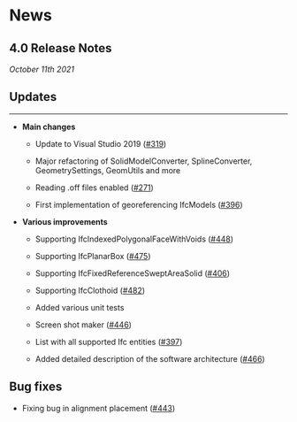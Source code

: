 
# News


## 4.0 Release Notes

*October 11th 2021*

## Updates
-------

+ **Main changes**

  * Update to Visual Studio 2019 ([#319](https://github.com/tumcms/Open-Infra-Platform/pull/319))

  * Major refactoring of SolidModelConverter, SplineConverter, GeometrySettings, GeomUtils and more

  * Reading .off files enabled ([#271](https://github.com/tumcms/Open-Infra-Platform/pull/294))

  * First implementation of georeferencing IfcModels ([#396](https://github.com/tumcms/Open-Infra-Platform/pull/396))


+ **Various improvements**

  * Supporting IfcIndexedPolygonalFaceWithVoids ([#448](https://github.com/tumcms/Open-Infra-Platform/pull/448))

  * Supporting IfcPlanarBox ([#475](https://github.com/tumcms/Open-Infra-Platform/pull/475))

  * Supporting IfcFixedReferenceSweptAreaSolid ([#406](https://github.com/tumcms/Open-Infra-Platform/pull/406))

  * Supporting IfcClothoid ([#482](https://github.com/tumcms/Open-Infra-Platform/pull/482))

  * Added various unit tests

  * Screen shot maker ([#446](https://github.com/tumcms/Open-Infra-Platform/pull/446))

  * List with all supported Ifc entities ([#397](https://github.com/tumcms/Open-Infra-Platform/pull/397))

  * Added detailed description of the software architecture ([#466](https://github.com/tumcms/Open-Infra-Platform/pull/466))


Bug fixes
---------

* Fixing bug in alignment placement ([#443](https://github.com/tumcms/Open-Infra-Platform/pull/443))



